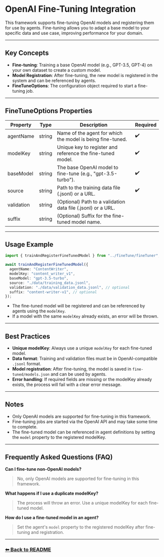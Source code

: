 # OpenAI Fine-Tuning Integration

This framework supports fine-tuning OpenAI models and registering them for use by agents. Fine-tuning allows you to adapt a base model to your specific data and use case, improving performance for your domain.

---

## Key Concepts

- **Fine-tuning**: Training a base OpenAI model (e.g., GPT-3.5, GPT-4) on your own dataset to create a custom model.
- **Model Registration**: After fine-tuning, the new model is registered in the system and can be referenced by agents.
- **FineTuneOptions**: The configuration object required to start a fine-tuning job.

---

## FineTuneOptions Properties

| Property   | Type   | Description                                                  | Required |
| ---------- | ------ | ------------------------------------------------------------ | -------- |
| agentName  | string | Name of the agent for which the model is being fine-tuned.   | ✔️       |
| modelKey   | string | Unique key to register and reference the fine-tuned model.   | ✔️       |
| baseModel  | string | The base OpenAI model to fine-tune (e.g., "gpt-3.5-turbo").  | ✔️       |
| source     | string | Path to the training data file (.jsonl) or a URL.            | ✔️       |
| validation | string | (Optional) Path to a validation data file (.jsonl) or a URL. |          |
| suffix     | string | (Optional) Suffix for the fine-tuned model name.             |          |

---

## Usage Example

```typescript
import { trainAndRegisterFineTunedModel } from "../fineTune/fineTuner";

await trainAndRegisterFineTunedModel({
  agentName: "ContentWriter",
  modelKey: "content_writer_v1",
  baseModel: "gpt-3.5-turbo",
  source: "./data/training_data.jsonl",
  validation: "./data/validation_data.jsonl", // optional
  suffix: "content-writer-v1", // optional
});
```

- The fine-tuned model will be registered and can be referenced by agents using the `modelKey`.
- If a model with the same `modelKey` already exists, an error will be thrown.

---

## Best Practices

- **Unique modelKey**: Always use a unique `modelKey` for each fine-tuned model.
- **Data format**: Training and validation files must be in OpenAI-compatible `.jsonl` format.
- **Model registration**: After fine-tuning, the model is saved in `fine-tuned/models.json` and can be used by agents.
- **Error handling**: If required fields are missing or the modelKey already exists, the process will fail with a clear error message.

---

## Notes

- Only OpenAI models are supported for fine-tuning in this framework.
- Fine-tuning jobs are started via the OpenAI API and may take some time to complete.
- The fine-tuned model can be referenced in agent definitions by setting the `model` property to the registered modelKey.

---

## Frequently Asked Questions (FAQ)

**Can I fine-tune non-OpenAI models?**

> No, only OpenAI models are supported for fine-tuning in this framework.

**What happens if I use a duplicate modelKey?**

> The process will throw an error. Use a unique modelKey for each fine-tuned model.

**How do I use a fine-tuned model in an agent?**

> Set the agent's `model` property to the registered modelKey after fine-tuning and registration.

---

### [⬅ Back to README](../../README.md)
